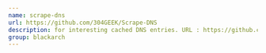 ```yaml
---
name: scrape-dns
url: https://github.com/304GEEK/Scrape-DNS
description: for interesting cached DNS entries. URL : https://github.com/304GEEK/Scrape-DNS Groups : blackarch blackarch-scanner
group: blackarch
---
```

